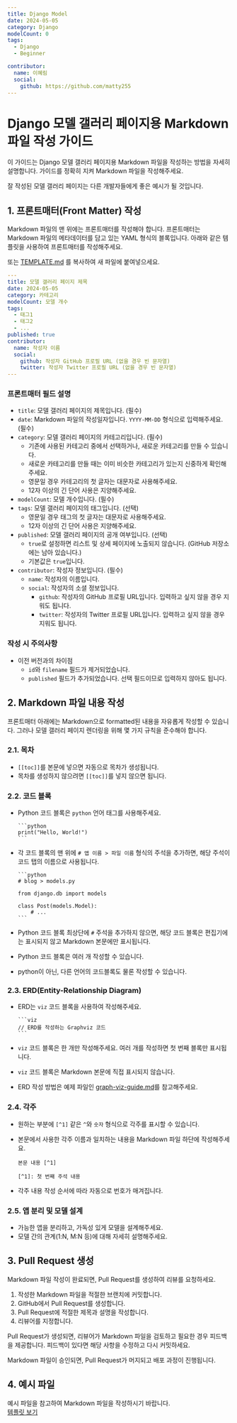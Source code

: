 ```yaml
---
title: Django Model
date: 2024-05-05
category: Django
modelCount: 0
tags:
  - Django
  - Beginner

contributor:
  name: 이혜림
  social:
    github: https://github.com/matty255
---
```


# Django 모델 갤러리 페이지용 Markdown 파일 작성 가이드

이 가이드는 Django 모델 갤러리 페이지용 Markdown 파일을 작성하는 방법을 자세히 설명합니다. 가이드를 정확히 지켜 Markdown 파일을 작성해주세요.

잘 작성된 모델 갤러리 페이지는 다른 개발자들에게 좋은 예시가 될 것입니다.

## 1. 프론트매터(Front Matter) 작성

Markdown 파일의 맨 위에는 프론트매터를 작성해야 합니다. 프론트매터는 Markdown 파일의 메타데이터를 담고 있는 YAML 형식의 블록입니다. 아래와 같은 템플릿을 사용하여 프론트매터를 작성해주세요.

또는 [TEMPLATE.md](../contribute/TEMPLATE.md) 를 복사하여 새 파일에 붙여넣으세요.

```yaml
---
title: 모델 갤러리 페이지 제목
date: 2024-05-05
category: 카테고리
modelCount: 모델 개수
tags:
  - 태그1
  - 태그2
  - ...
published: true
contributor:
  name: 작성자 이름
  social:
    github: 작성자 GitHub 프로필 URL (없을 경우 빈 문자열)
    twitter: 작성자 Twitter 프로필 URL (없을 경우 빈 문자열)
---
```

### 프론트매터 필드 설명

- `title`: 모델 갤러리 페이지의 제목입니다. (필수)
- `date`: Markdown 파일의 작성일자입니다. `YYYY-MM-DD` 형식으로 입력해주세요. (필수)
- `category`: 모델 갤러리 페이지의 카테고리입니다. (필수)
  - 기존에 사용된 카테고리 중에서 선택하거나, 새로운 카테고리를 만들 수 있습니다.
  - 새로운 카테고리를 만들 때는 이미 비슷한 카테고리가 있는지 신중하게 확인해주세요.
  - 영문일 경우 카테고리의 첫 글자는 대문자로 사용해주세요.
  - 12자 이상의 긴 단어 사용은 지양해주세요.
- `modelCount`: 모델 개수입니다. (필수)
- `tags`: 모델 갤러리 페이지의 태그입니다. (선택)
  - 영문일 경우 태그의 첫 글자는 대문자로 사용해주세요.
  - 12자 이상의 긴 단어 사용은 지양해주세요.
- `published`: 모델 갤러리 페이지의 공개 여부입니다. (선택)
  - `true`로 설정하면 리스트 및 상세 페이지에 노출되지 않습니다. (GitHub 저장소에는 남아 있습니다.)
  - 기본값은 `true`입니다.
- `contributor`: 작성자 정보입니다. (필수)
  - `name`: 작성자의 이름입니다.
  - `social`: 작성자의 소셜 정보입니다.
    - `github`: 작성자의 GitHub 프로필 URL입니다. 입력하고 싶지 않을 경우 지워도 됩니다.
    - `twitter`: 작성자의 Twitter 프로필 URL입니다. 입력하고 싶지 않을 경우 지워도 됩니다.

### 작성 시 주의사항

- 이전 버전과의 차이점
  - `id`와 `filename` 필드가 제거되었습니다.
  - `published` 필드가 추가되었습니다. 선택 필드이므로 입력하지 않아도 됩니다.

## 2. Markdown 파일 내용 작성

프론트매터 아래에는 Markdown으로 formatted된 내용을 자유롭게 작성할 수 있습니다. 그러나 모델 갤러리 페이지 렌더링을 위해 몇 가지 규칙을 준수해야 합니다.

### 2.1. 목차

- `[[toc]]`를 본문에 넣으면 자동으로 목차가 생성됩니다.
- 목차를 생성하지 않으려면 `[[toc]]`를 넣지 않으면 됩니다.

### 2.2. 코드 블록

- Python 코드 블록은 `python` 언어 태그를 사용해주세요.

  ````
  ```python
  print("Hello, World!")
  ```
  ````

- 각 코드 블록의 맨 위에 `# 앱 이름 > 파일 이름` 형식의 주석을 추가하면, 해당 주석이 코드 탭의 이름으로 사용됩니다.

  ````
  ```python
  # blog > models.py

  from django.db import models

  class Post(models.Model):
      # ...
  ```
  ````

- Python 코드 블록 최상단에 `#` 주석을 추가하지 않으면, 해당 코드 블록은 편집기에는 표시되지 않고 Markdown 본문에만 표시됩니다.
- Python 코드 블록은 여러 개 작성할 수 있습니다.
- python이 아닌, 다른 언어의 코드블록도 물론 작성할 수 있습니다.

### 2.3. ERD(Entity-Relationship Diagram)

- ERD는 `viz` 코드 블록을 사용하여 작성해주세요.

  ````
  ```viz
  // ERD를 작성하는 Graphviz 코드
  ```
  ````

- `viz` 코드 블록은 한 개만 작성해주세요. 여러 개를 작성하면 첫 번째 블록만 표시됩니다.
- `viz` 코드 블록은 Markdown 본문에 직접 표시되지 않습니다.
- ERD 작성 방법은 예제 파일인 [graph-viz-guide.md](../contribute/graph-viz-guide.md)를 참고해주세요.

### 2.4. 각주

- 원하는 부분에 `[^1]` 같은 `^`와 `숫자` 형식으로 각주를 표시할 수 있습니다.
- 본문에서 사용한 각주 이름과 일치하는 내용을 Markdown 파일 하단에 작성해주세요.

  ```
  본문 내용 [^1]

  [^1]: 첫 번째 주석 내용
  ```

- 각주 내용 작성 순서에 따라 자동으로 번호가 매겨집니다.

### 2.5. 앱 분리 및 모델 설계

- 가능한 앱을 분리하고, 가독성 있게 모델을 설계해주세요.
- 모델 간의 관계(1:N, M:N 등)에 대해 자세히 설명해주세요.

## 3. Pull Request 생성

Markdown 파일 작성이 완료되면, Pull Request를 생성하여 리뷰를 요청하세요.

1. 작성한 Markdown 파일을 적절한 브랜치에 커밋합니다.
2. GitHub에서 Pull Request를 생성합니다.
3. Pull Request에 적절한 제목과 설명을 작성합니다.
4. 리뷰어를 지정합니다.

Pull Request가 생성되면, 리뷰어가 Markdown 파일을 검토하고 필요한 경우 피드백을 제공합니다. 피드백이 있다면 해당 사항을 수정하고 다시 커밋하세요.

Markdown 파일이 승인되면, Pull Request가 머지되고 배포 과정이 진행됩니다.

## 4. 예시 파일

예시 파일을 참고하여 Markdown 파일을 작성하시기 바랍니다.  
[템플릿 보기](../contribute/TEMPLATE.md)
